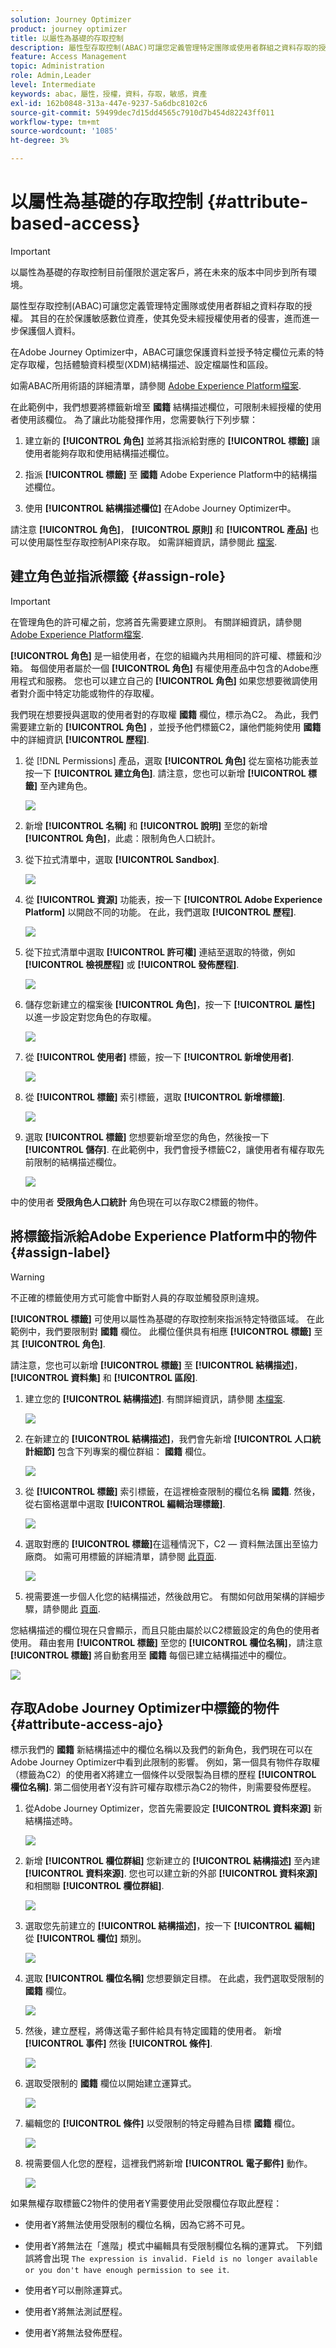 ```yaml
---
solution: Journey Optimizer
product: journey optimizer
title: 以屬性為基礎的存取控制
description: 屬性型存取控制(ABAC)可讓您定義管理特定團隊或使用者群組之資料存取的授權。
feature: Access Management
topic: Administration
role: Admin,Leader
level: Intermediate
keywords: abac，屬性，授權，資料，存取，敏感，資產
exl-id: 162b0848-313a-447e-9237-5a6dbc8102c6
source-git-commit: 59499dec7d15dd4565c7910d7b454d82243ff011
workflow-type: tm+mt
source-wordcount: '1085'
ht-degree: 3%

---
```


# 以屬性為基礎的存取控制 {#attribute-based-access}

>[!IMPORTANT]
>
>以屬性為基礎的存取控制目前僅限於選定客戶，將在未來的版本中同步到所有環境。

屬性型存取控制(ABAC)可讓您定義管理特定團隊或使用者群組之資料存取的授權。 其目的在於保護敏感數位資產，使其免受未經授權使用者的侵害，進而進一步保護個人資料。

在Adobe Journey Optimizer中，ABAC可讓您保護資料並授予特定欄位元素的特定存取權，包括體驗資料模型(XDM)結構描述、設定檔屬性和區段。

如需ABAC所用術語的詳細清單，請參閱 [Adobe Experience Platform檔案](https://experienceleague.adobe.com/docs/experience-platform/access-control/abac/overview.html).

在此範例中，我們想要將標籤新增至 **國籍** 結構描述欄位，可限制未經授權的使用者使用該欄位。 為了讓此功能發揮作用，您需要執行下列步驟：

1. 建立新的  **[!UICONTROL 角色]** 並將其指派給對應的  **[!UICONTROL 標籤]** 讓使用者能夠存取和使用結構描述欄位。

1. 指派  **[!UICONTROL 標籤]** 至 **國籍** Adobe Experience Platform中的結構描述欄位。

1. 使用  **[!UICONTROL 結構描述欄位]** 在Adobe Journey Optimizer中。

請注意 **[!UICONTROL 角色]**， **[!UICONTROL 原則]** 和 **[!UICONTROL 產品]** 也可以使用屬性型存取控制API來存取。 如需詳細資訊，請參閱此 [檔案](https://experienceleague.adobe.com/docs/experience-platform/access-control/abac/abac-api/overview.html).

## 建立角色並指派標籤 {#assign-role}

>[!IMPORTANT]
>
>在管理角色的許可權之前，您將首先需要建立原則。 有關詳細資訊，請參閱 [Adobe Experience Platform檔案](https://experienceleague.adobe.com/docs/experience-platform/access-control/abac/permissions-ui/policies.html).

**[!UICONTROL 角色]** 是一組使用者，在您的組織內共用相同的許可權、標籤和沙箱。 每個使用者屬於一個 **[!UICONTROL 角色]** 有權使用產品中包含的Adobe應用程式和服務。
您也可以建立自己的 **[!UICONTROL 角色]** 如果您想要微調使用者對介面中特定功能或物件的存取權。

我們現在想要授與選取的使用者對的存取權 **國籍** 欄位，標示為C2。 為此，我們需要建立新的 **[!UICONTROL 角色]** ，並授予他們標籤C2，讓他們能夠使用 **國籍** 中的詳細資訊 **[!UICONTROL 歷程]**.

1. 從 [!DNL Permissions] 產品，選取 **[!UICONTROL 角色]** 從左窗格功能表並按一下 **[!UICONTROL 建立角色]**. 請注意，您也可以新增 **[!UICONTROL 標籤]** 至內建角色。

   ![](assets/role_1.png)

1. 新增 **[!UICONTROL 名稱]** 和 **[!UICONTROL 說明]** 至您的新增 **[!UICONTROL 角色]**，此處：限制角色人口統計。

1. 從下拉式清單中，選取 **[!UICONTROL Sandbox]**.

   ![](assets/role_2.png)

1. 從 **[!UICONTROL 資源]** 功能表，按一下 **[!UICONTROL Adobe Experience Platform]** 以開啟不同的功能。 在此，我們選取 **[!UICONTROL 歷程]**.

   ![](assets/role_3.png)

1. 從下拉式清單中選取 **[!UICONTROL 許可權]** 連結至選取的特徵，例如 **[!UICONTROL 檢視歷程]** 或 **[!UICONTROL 發佈歷程]**.

   ![](assets/role_6.png)

1. 儲存您新建立的檔案後 **[!UICONTROL 角色]**，按一下 **[!UICONTROL 屬性]** 以進一步設定對您角色的存取權。

   ![](assets/role_7.png)

1. 從 **[!UICONTROL 使用者]** 標籤，按一下 **[!UICONTROL 新增使用者]**.

   ![](assets/role_8.png)

1. 從 **[!UICONTROL 標籤]** 索引標籤，選取 **[!UICONTROL 新增標籤]**.

   ![](assets/role_9.png)

1. 選取 **[!UICONTROL 標籤]** 您想要新增至您的角色，然後按一下 **[!UICONTROL 儲存]**. 在此範例中，我們會授予標籤C2，讓使用者有權存取先前限制的結構描述欄位。

   ![](assets/role_4.png)

中的使用者 **受限角色人口統計** 角色現在可以存取C2標籤的物件。

## 將標籤指派給Adobe Experience Platform中的物件 {#assign-label}

>[!WARNING]
>
>不正確的標籤使用方式可能會中斷對人員的存取並觸發原則違規。

**[!UICONTROL 標籤]** 可使用以屬性為基礎的存取控制來指派特定特徵區域。
在此範例中，我們要限制對 **國籍** 欄位。 此欄位僅供具有相應 **[!UICONTROL 標籤]** 至其  **[!UICONTROL 角色]**.

請注意，您也可以新增  **[!UICONTROL 標籤]** 至  **[!UICONTROL 結構描述]**，  **[!UICONTROL 資料集]** 和  **[!UICONTROL 區段]**.

1. 建立您的 **[!UICONTROL 結構描述]**. 有關詳細資訊，請參閱 [本檔案](https://experienceleague.adobe.com/docs/experience-platform/xdm/schema/composition.html?lang=zh-Hant).

   ![](assets/label_1.png)

1. 在新建立的 **[!UICONTROL 結構描述]**，我們會先新增 **[!UICONTROL 人口統計細節]** 包含下列專案的欄位群組： **國籍** 欄位。

   ![](assets/label_2.png)

1. 從 **[!UICONTROL 標籤]** 索引標籤，在這裡檢查限制的欄位名稱 **國籍**. 然後，從右窗格選單中選取 **[!UICONTROL 編輯治理標籤]**.

   ![](assets/label_3.png)

1. 選取對應的 **[!UICONTROL 標籤]**&#x200B;在這種情況下，C2 — 資料無法匯出至協力廠商。 如需可用標籤的詳細清單，請參閱 [此頁面](https://experienceleague.adobe.com/docs/experience-platform/data-governance/labels/reference.html#contract-labels).

   ![](assets/label_4.png)

1. 視需要進一步個人化您的結構描述，然後啟用它。 有關如何啟用架構的詳細步驟，請參閱此 [頁面](https://experienceleague.adobe.com/docs/experience-platform/xdm/ui/resources/schemas.html#profile).

您結構描述的欄位現在只會顯示，而且只能由屬於以C2標籤設定的角色的使用者使用。
藉由套用 **[!UICONTROL 標籤]** 至您的 **[!UICONTROL 欄位名稱]**，請注意 **[!UICONTROL 標籤]** 將自動套用至 **國籍** 每個已建立結構描述中的欄位。

![](assets/label_5.png)

## 存取Adobe Journey Optimizer中標籤的物件 {#attribute-access-ajo}

標示我們的 **國籍** 新結構描述中的欄位名稱以及我們的新角色，我們現在可以在Adobe Journey Optimizer中看到此限制的影響。
例如，第一個具有物件存取權（標籤為C2）的使用者X將建立一個條件以受限製為目標的歷程 **[!UICONTROL 欄位名稱]**. 第二個使用者Y沒有許可權存取標示為C2的物件，則需要發佈歷程。

1. 從Adobe Journey Optimizer，您首先需要設定 **[!UICONTROL 資料來源]** 新結構描述時。

   ![](assets/journey_1.png)

1. 新增 **[!UICONTROL 欄位群組]** 您新建立的 **[!UICONTROL 結構描述]** 至內建 **[!UICONTROL 資料來源]**. 您也可以建立新的外部 **[!UICONTROL 資料來源]** 和相關聯 **[!UICONTROL 欄位群組]**.

   ![](assets/journey_2.png)

1. 選取您先前建立的 **[!UICONTROL 結構描述]**，按一下 **[!UICONTROL 編輯]** 從 **[!UICONTROL 欄位]** 類別。

   ![](assets/journey_3.png)

1. 選取 **[!UICONTROL 欄位名稱]** 您想要鎖定目標。 在此處，我們選取受限制的 **國籍** 欄位。

   ![](assets/journey_4.png)

1. 然後，建立歷程，將傳送電子郵件給具有特定國籍的使用者。 新增 **[!UICONTROL 事件]** 然後 **[!UICONTROL 條件]**.

   ![](assets/journey_5.png)

1. 選取受限制的 **國籍** 欄位以開始建立運算式。

   ![](assets/journey_6.png)

1. 編輯您的 **[!UICONTROL 條件]** 以受限制的特定母體為目標 **國籍** 欄位。

   ![](assets/journey_7.png)

1. 視需要個人化您的歷程，這裡我們將新增 **[!UICONTROL 電子郵件]** 動作。

   ![](assets/journey_8.png)

如果無權存取標籤C2物件的使用者Y需要使用此受限欄位存取此歷程：

* 使用者Y將無法使用受限制的欄位名稱，因為它將不可見。

* 使用者Y將無法在「進階」模式中編輯具有受限制欄位名稱的運算式。 下列錯誤將會出現 `The expression is invalid. Field is no longer available or you don't have enough permission to see it`.

* 使用者Y可以刪除運算式。

* 使用者Y將無法測試歷程。

* 使用者Y將無法發佈歷程。
